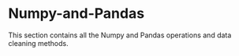 # Numpy-and-Pandas

This section contains all the Numpy and Pandas operations and data cleaning methods.
